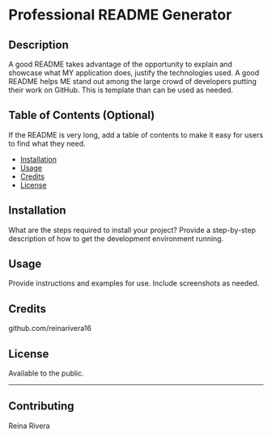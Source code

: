 # Professional README Generator 

## Description 

A good README takes advantage of the opportunity to explain and showcase what MY application does, justify the technologies used. A good README helps ME stand out among the large crowd of developers putting their work on GitHub. This is template than can be used as needed. 




## Table of Contents (Optional)

If the README is very long, add a table of contents to make it easy for users to find what they need.

* [Installation](#installation)
* [Usage](#usage)
* [Credits](#credits)
* [License](#license)


## Installation

What are the steps required to install your project? Provide a step-by-step description of how to get the development environment running.


## Usage 

Provide instructions and examples for use. Include screenshots as needed. 


## Credits

github.com/reinarivera16


## License

Available to the public. 


---


## Contributing

Reina Rivera

